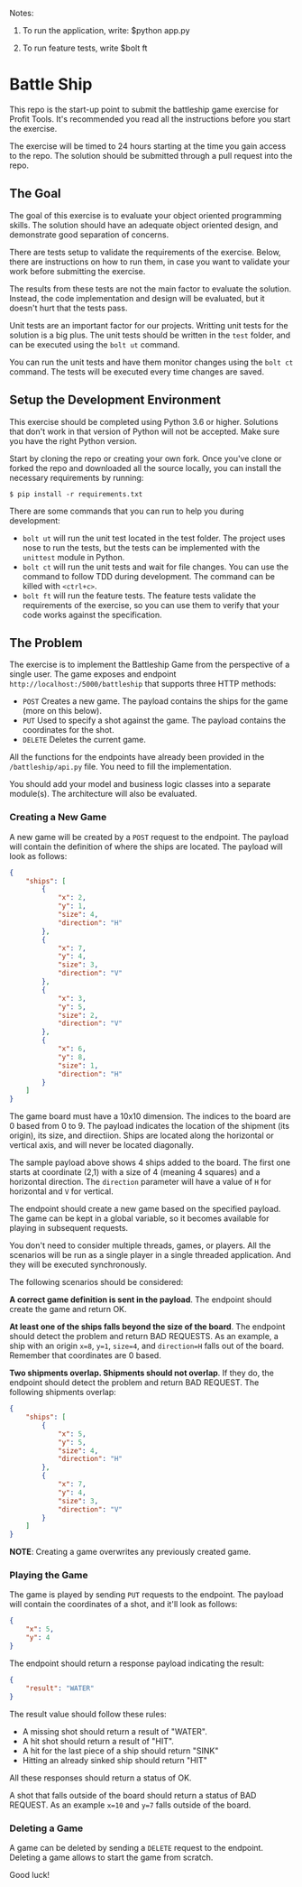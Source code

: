 
Notes:
1) To run the application, write:
    $python app.py

2) To run feature tests, write
    $bolt ft

# Battle Ship

This repo is the start-up point to submit the battleship game exercise for
Profit Tools. It's recommended you read all the instructions before you start
the exercise.

The exercise will be timed to 24 hours starting at the time you gain access to
the repo. The solution should be submitted through a pull request into the repo.

## The Goal

The goal of this exercise is to evaluate your object oriented programming skills.
The solution should have an adequate object oriented design, and demonstrate 
good separation of concerns.

There are tests setup to validate the requirements of the exercise. Below, there
are instructions on how to run them, in case you want to validate your work
before submitting the exercise.

The results from these tests are not the main factor to evaluate the solution. 
Instead, the code implementation and design will be evaluated, but it doesn't
hurt that the tests pass.

Unit tests are an important factor for our projects. Writting unit tests for the
solution is a big plus. The unit tests should be written in the `test` folder, 
and can be executed using the `bolt ut` command. 

You can run the unit tests and have them monitor changes using the `bolt ct` 
command. The tests will be executed every time changes are saved.

## Setup the Development Environment

This exercise should be completed using Python 3.6 or higher. Solutions that 
don't work in that version of Python will not be accepted. Make sure you have
the right Python version.

Start by cloning the repo or creating your own fork. Once you've clone or forked 
the repo and downloaded all the source locally, you can install the necessary 
requirements by running:

```console
$ pip install -r requirements.txt
```

There are some commands that you can run to help you during development:

* `bolt ut` will run the unit test located in the test folder. The project uses
nose to run the tests, but the tests can be implemented with the `unittest`
module in Python.
* `bolt ct` will run the unit tests and wait for file changes. You can use the
command to follow TDD during development. The command can be killed with `<ctrl+c>`.
* `bolt ft` will run the feature tests. The feature tests validate the requirements
of the exercise, so you can use them to verify that your code works against the
specification.

## The Problem

The exercise is to implement the Battleship Game from the perspective of a
single user. The game exposes and endpoint `http://localhost:/5000/battleship`
that supports three HTTP methods:

* `POST` Creates a new game. The payload contains the ships for the game (more
on this below).
* `PUT` Used to specify a shot against the game. The payload contains the 
coordinates for the shot.
* `DELETE` Deletes the current game.

All the functions for the endpoints have already been provided in the
`/battleship/api.py` file. You need to fill the implementation.

You should add your model and business logic classes into a separate module(s).
The architecture will also be evaluated.

### Creating a New Game

A new game will be created by a `POST` request to the endpoint. The payload will
contain the definition of where the ships are located. The payload will look
as follows:

```json
{
    "ships": [
        {
            "x": 2,
            "y": 1,
            "size": 4,
            "direction": "H"
        },
        {
            "x": 7,
            "y": 4,
            "size": 3,
            "direction": "V"
        },
        {
            "x": 3,
            "y": 5,
            "size": 2,
            "direction": "V"
        },
        {
            "x": 6,
            "y": 8,
            "size": 1,
            "direction": "H"
        }
    ]
}
```

The game board must have a 10x10 dimension. The indices to the board are 0 based
from 0 to 9. The payload indicates the location of the shipment (its origin), 
its size, and directiion. Ships are located along the horizontal or vertical 
axis, and will never be located diagonally.

The sample payload above shows 4 ships added to the board. The first one starts
at coordinate (2,1) with a size of 4 (meaning 4 squares) and a horizontal
direction. The `direction` parameter will have a value of `H` for horizontal and
`V` for vertical.

The endpoint should create a new game based on the specified payload. The game
can be kept in a global variable, so it becomes available for playing in
subsequent requests.

You don't need to consider multiple threads, games, or players. All the scenarios
will be run as a single player in a single threaded application. And they will
be executed synchronously.

The following scenarios should be considered:

**A correct game definition is sent in the payload**. The endpoint should create
the game and return OK.

**At least one of the ships falls beyond the size of the board**. The endpoint 
should detect the problem and return BAD REQUESTS. As an example, a ship with
an origin `x=8`, `y=1`, `size=4`, and `direction=H` falls out of the board.
Remember that coordinates are 0 based.

**Two shipments overlap. Shipments should not overlap**. If they do, the endpoint
should detect the problem and return BAD REQUEST. The following shipments overlap:

```json
{
    "ships": [
        {
            "x": 5,
            "y": 5,
            "size": 4,
            "direction": "H"
        },
        {
            "x": 7,
            "y": 4,
            "size": 3,
            "direction": "V"
        }
    ]
}
```

**NOTE**: Creating a game overwrites any previously created game.

### Playing the Game

The game is played by sending `PUT` requests to the endpoint. The payload will
contain the coordinates of a shot, and it'll look as follows:

```json
{
    "x": 5,
    "y": 4
}
```

The endpoint should return a response payload indicating the result:

```json
{
    "result": "WATER"
}
```

The result value should follow these rules:

* A missing shot should return a result of "WATER".
* A hit shot should return a result of "HIT".
* A hit for the last piece of a ship should return "SINK"
* Hitting an already sinked ship should return "HIT"

All these responses should return a status of OK.

A shot that falls outside of the board should return a status of BAD REQUEST.
As an example `x=10` and `y=7` falls outside of the board.

### Deleting a Game

A game can be deleted by sending a `DELETE` request to the endpoint. Deleting
a game allows to start the game from scratch.

Good luck!
